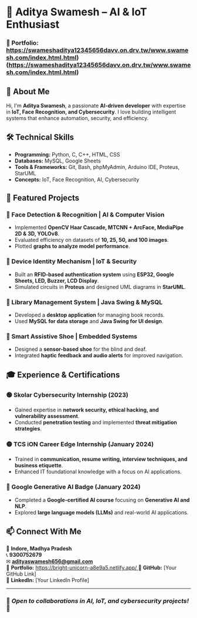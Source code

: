 # 🌟 Aditya Swamesh – AI & IoT Enthusiast  

### 🔗 Portfolio: https://swameshaditya12345656davv.on.drv.tw/www.swamesh.com/index.html.html)(https://swameshaditya12345656davv.on.drv.tw/www.swamesh.com/index.html.html) 

## 🚀 About Me  
Hi, I'm **Aditya Swamesh**, a passionate **AI-driven developer** with expertise in **IoT, Face Recognition, and Cybersecurity**. I love building intelligent systems that enhance automation, security, and efficiency.  

## 🛠️ Technical Skills  
- **Programming:** Python, C, C++, HTML, CSS  
- **Databases:** MySQL, Google Sheets  
- **Tools & Frameworks:** Git, Bash, phpMyAdmin, Arduino IDE, Proteus, StarUML  
- **Concepts:** IoT, Face Recognition, AI, Cybersecurity  

## 📌 Featured Projects  

### **🔹 Face Detection & Recognition | AI & Computer Vision**  
- Implemented **OpenCV Haar Cascade, MTCNN + ArcFace, MediaPipe 2D & 3D, YOLOv8**.  
- Evaluated efficiency on datasets of **10, 25, 50, and 100 images**.  
- Plotted **graphs to analyze model performance**.  

### **🔸 Device Identity Mechanism | IoT & Security**  
- Built an **RFID-based authentication system** using **ESP32, Google Sheets, LED, Buzzer, LCD Display**.  
- Simulated circuits in **Proteus** and designed UML diagrams in **StarUML**.  

### **🔹 Library Management System | Java Swing & MySQL**  
- Developed a **desktop application** for managing book records.  
- Used **MySQL for data storage** and **Java Swing for UI design**.  

### **🔸 Smart Assistive Shoe | Embedded Systems**  
- Designed a **sensor-based shoe** for the blind and deaf.  
- Integrated **haptic feedback and audio alerts** for improved navigation.  

## 🎓 Experience & Certifications  

### **🟢 Skolar Cybersecurity Internship (2023)**  
- Gained expertise in **network security, ethical hacking, and vulnerability assessment**.  
- Conducted **penetration testing** and implemented **threat mitigation strategies**.  

### **🟡 TCS iON Career Edge Internship (January 2024)**  
- Trained in **communication, resume writing, interview techniques, and business etiquette**.  
- Enhanced IT foundational knowledge with a focus on AI applications.  

### **🔵 Google Generative AI Badge (January 2024)**  
- Completed a **Google-certified AI course** focusing on **Generative AI and NLP**.  
- Explored **large language models (LLMs)** and real-world AI applications.  

## 📫 Connect With Me  
📍 **Indore, Madhya Pradesh**  
📞 **9300752679**  
✉ **adityaswamesh656@gmail.com**  
🔗 **Portfolio:** [https://bright-unicorn-a8e9a5.netlify.app/ ](https://swameshaditya12345656davv.on.drv.tw/www.swamesh.com/index.html.html) 
🔗 **GitHub:** [Your GitHub Link]  
🔗 **LinkedIn:** [Your LinkedIn Profile]  

---

### 📌 *Open to collaborations in AI, IoT, and cybersecurity projects!* 🚀
